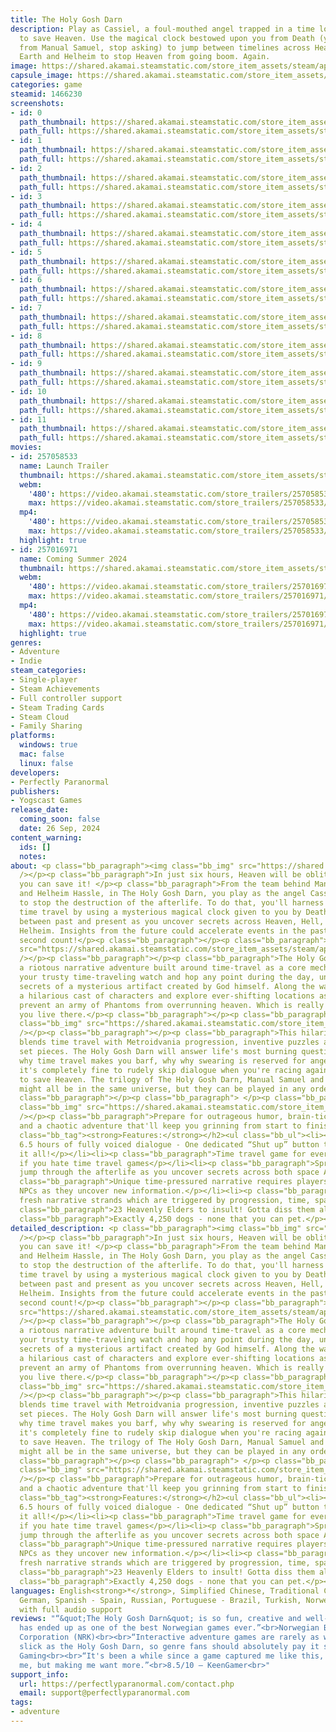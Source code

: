 ```yaml
---
title: The Holy Gosh Darn
description: Play as Cassiel, a foul-mouthed angel trapped in a time loop with a mission
  to save Heaven. Use the magical clock bestowed upon you from Death (yes, that Death,
  from Manual Samuel, stop asking) to jump between timelines across Heaven, Hell,
  Earth and Helheim to stop Heaven from going boom. Again.
image: https://shared.akamai.steamstatic.com/store_item_assets/steam/apps/1466230/header.jpg?t=1732659163
capsule_image: https://shared.akamai.steamstatic.com/store_item_assets/steam/apps/1466230/4ae8a46457c355cd85a58eb1346cd67c6e8538e8/capsule_231x87.jpg?t=1732659163
categories: game
steamid: 1466230
screenshots:
- id: 0
  path_thumbnail: https://shared.akamai.steamstatic.com/store_item_assets/steam/apps/1466230/ss_d628db8eea7026227f41109813757a68b9a11579.600x338.jpg?t=1732659163
  path_full: https://shared.akamai.steamstatic.com/store_item_assets/steam/apps/1466230/ss_d628db8eea7026227f41109813757a68b9a11579.1920x1080.jpg?t=1732659163
- id: 1
  path_thumbnail: https://shared.akamai.steamstatic.com/store_item_assets/steam/apps/1466230/ss_9ea4bd0386309878ef1046867abfba0954067278.600x338.jpg?t=1732659163
  path_full: https://shared.akamai.steamstatic.com/store_item_assets/steam/apps/1466230/ss_9ea4bd0386309878ef1046867abfba0954067278.1920x1080.jpg?t=1732659163
- id: 2
  path_thumbnail: https://shared.akamai.steamstatic.com/store_item_assets/steam/apps/1466230/ss_8e13876f3b5c09626268a7fec7ab512f07bfab28.600x338.jpg?t=1732659163
  path_full: https://shared.akamai.steamstatic.com/store_item_assets/steam/apps/1466230/ss_8e13876f3b5c09626268a7fec7ab512f07bfab28.1920x1080.jpg?t=1732659163
- id: 3
  path_thumbnail: https://shared.akamai.steamstatic.com/store_item_assets/steam/apps/1466230/ss_7e12bcf341f5d33de936ad576936fbe50851bc0d.600x338.jpg?t=1732659163
  path_full: https://shared.akamai.steamstatic.com/store_item_assets/steam/apps/1466230/ss_7e12bcf341f5d33de936ad576936fbe50851bc0d.1920x1080.jpg?t=1732659163
- id: 4
  path_thumbnail: https://shared.akamai.steamstatic.com/store_item_assets/steam/apps/1466230/ss_122e18af45c6858cffbc7ac1d31431af735dd423.600x338.jpg?t=1732659163
  path_full: https://shared.akamai.steamstatic.com/store_item_assets/steam/apps/1466230/ss_122e18af45c6858cffbc7ac1d31431af735dd423.1920x1080.jpg?t=1732659163
- id: 5
  path_thumbnail: https://shared.akamai.steamstatic.com/store_item_assets/steam/apps/1466230/ss_d4da4f4c4b9f29aaed55012506661103af884b1e.600x338.jpg?t=1732659163
  path_full: https://shared.akamai.steamstatic.com/store_item_assets/steam/apps/1466230/ss_d4da4f4c4b9f29aaed55012506661103af884b1e.1920x1080.jpg?t=1732659163
- id: 6
  path_thumbnail: https://shared.akamai.steamstatic.com/store_item_assets/steam/apps/1466230/ss_5a8608d033337ce690e898624fd95fcac24641cf.600x338.jpg?t=1732659163
  path_full: https://shared.akamai.steamstatic.com/store_item_assets/steam/apps/1466230/ss_5a8608d033337ce690e898624fd95fcac24641cf.1920x1080.jpg?t=1732659163
- id: 7
  path_thumbnail: https://shared.akamai.steamstatic.com/store_item_assets/steam/apps/1466230/ss_0a3f71107f35aef075070edb9e1be6716f43b1f1.600x338.jpg?t=1732659163
  path_full: https://shared.akamai.steamstatic.com/store_item_assets/steam/apps/1466230/ss_0a3f71107f35aef075070edb9e1be6716f43b1f1.1920x1080.jpg?t=1732659163
- id: 8
  path_thumbnail: https://shared.akamai.steamstatic.com/store_item_assets/steam/apps/1466230/ss_eb46c860c3db1d201b956b6f6edfd1e064e3a83f.600x338.jpg?t=1732659163
  path_full: https://shared.akamai.steamstatic.com/store_item_assets/steam/apps/1466230/ss_eb46c860c3db1d201b956b6f6edfd1e064e3a83f.1920x1080.jpg?t=1732659163
- id: 9
  path_thumbnail: https://shared.akamai.steamstatic.com/store_item_assets/steam/apps/1466230/ss_8ebbe5842a3cd7bfe5d04240579e4439be401cf3.600x338.jpg?t=1732659163
  path_full: https://shared.akamai.steamstatic.com/store_item_assets/steam/apps/1466230/ss_8ebbe5842a3cd7bfe5d04240579e4439be401cf3.1920x1080.jpg?t=1732659163
- id: 10
  path_thumbnail: https://shared.akamai.steamstatic.com/store_item_assets/steam/apps/1466230/ss_d722488b581f897853ceebefb30a5cd799597b6d.600x338.jpg?t=1732659163
  path_full: https://shared.akamai.steamstatic.com/store_item_assets/steam/apps/1466230/ss_d722488b581f897853ceebefb30a5cd799597b6d.1920x1080.jpg?t=1732659163
- id: 11
  path_thumbnail: https://shared.akamai.steamstatic.com/store_item_assets/steam/apps/1466230/ss_1027424efa4554676b34ba2c05f1d08bced566e6.600x338.jpg?t=1732659163
  path_full: https://shared.akamai.steamstatic.com/store_item_assets/steam/apps/1466230/ss_1027424efa4554676b34ba2c05f1d08bced566e6.1920x1080.jpg?t=1732659163
movies:
- id: 257058533
  name: Launch Trailer
  thumbnail: https://shared.akamai.steamstatic.com/store_item_assets/steam/apps/257058533/4731de18c1be6584cf160e8862e22b2ed9f40671/movie_600x337.jpg?t=1727359222
  webm:
    '480': https://video.akamai.steamstatic.com/store_trailers/257058533/movie480_vp9.webm?t=1727359222
    max: https://video.akamai.steamstatic.com/store_trailers/257058533/movie_max_vp9.webm?t=1727359222
  mp4:
    '480': https://video.akamai.steamstatic.com/store_trailers/257058533/movie480.mp4?t=1727359222
    max: https://video.akamai.steamstatic.com/store_trailers/257058533/movie_max.mp4?t=1727359222
  highlight: true
- id: 257016971
  name: Coming Summer 2024
  thumbnail: https://shared.akamai.steamstatic.com/store_item_assets/steam/apps/257016971/movie.293x165.jpg?t=1713447401
  webm:
    '480': https://video.akamai.steamstatic.com/store_trailers/257016971/movie480_vp9.webm?t=1713447401
    max: https://video.akamai.steamstatic.com/store_trailers/257016971/movie_max_vp9.webm?t=1713447401
  mp4:
    '480': https://video.akamai.steamstatic.com/store_trailers/257016971/movie480.mp4?t=1713447401
    max: https://video.akamai.steamstatic.com/store_trailers/257016971/movie_max.mp4?t=1713447401
  highlight: true
genres:
- Adventure
- Indie
steam_categories:
- Single-player
- Steam Achievements
- Full controller support
- Steam Trading Cards
- Steam Cloud
- Family Sharing
platforms:
  windows: true
  mac: false
  linux: false
developers:
- Perfectly Paranormal
publishers:
- Yogscast Games
release_date:
  coming_soon: false
  date: 26 Sep, 2024
content_warning:
  ids: []
  notes:
about: <p class="bb_paragraph"><img class="bb_img" src="https://shared.akamai.steamstatic.com/store_item_assets/steam/apps/1466230/extras/faulmouth_cassiel_murial.png?t=1732659163"
  /></p><p class="bb_paragraph">In just six hours, Heaven will be obliterated—unless
  you can save it! </p><p class="bb_paragraph">From the team behind Manual Samuel
  and Helheim Hassle, in The Holy Gosh Darn, you play as the angel Cassiel on a mission
  to stop the destruction of the afterlife. To do that, you'll harness the power of
  time travel by using a mysterious magical clock given to you by Death. Jump freely
  between past and present as you uncover secrets across Heaven, Hell, Earth, and
  Helheim. Insights from the future could accelerate events in the past, so make every
  second count!</p><p class="bb_paragraph"></p><p class="bb_paragraph"><img class="bb_img"
  src="https://shared.akamai.steamstatic.com/store_item_assets/steam/apps/1466230/extras/en_StoreGifs_2.gif?t=1732659163"
  /></p><p class="bb_paragraph"></p><p class="bb_paragraph">The Holy Gosh Darn is
  a riotous narrative adventure built around time-travel as a core mechanic. Wield
  your trusty time-traveling watch and hop any point during the day, uncovering the
  secrets of a mysterious artifact created by God himself. Along the way, you'll meet
  a hilarious cast of characters and explore ever-shifting locations as you try to
  prevent an army of Phantoms from overrunning heaven. Which is really annoying, because
  you live there.</p><p class="bb_paragraph"></p><p class="bb_paragraph"></p><p class="bb_paragraph"><img
  class="bb_img" src="https://shared.akamai.steamstatic.com/store_item_assets/steam/apps/1466230/extras/en_StoreGifs_1.gif?t=1732659163"
  /></p><p class="bb_paragraph"></p><p class="bb_paragraph">This hilarious action-adventure
  blends time travel with Metroidvania progression, inventive puzzles and over-the-top
  set pieces. The Holy Gosh Darn will answer life's most burning questions - like
  why time travel makes you barf, why why swearing is reserved for angels, and why
  it's completely fine to rudely skip dialogue when you're racing against the clock
  to save Heaven. The trilogy of The Holy Gosh Darn, Manual Samuel and Helheim Hassle
  might all be in the same universe, but they can be played in any order you like!</p><p
  class="bb_paragraph"></p><p class="bb_paragraph"> </p><p class="bb_paragraph"><img
  class="bb_img" src="https://shared.akamai.steamstatic.com/store_item_assets/steam/apps/1466230/extras/en_StoreGifPairs_4.gif?t=1732659163"
  /></p><p class="bb_paragraph">Prepare for outrageous humor, brain-tickling puzzles,
  and a chaotic adventure that'll keep you grinning from start to finish!</p><p class="bb_paragraph"></p><h2
  class="bb_tag"><strong>Features:</strong></h2><ul class="bb_ul"><li><p class="bb_paragraph">Over
  6.5 hours of fully voiced dialogue - One dedicated “Shut up” button that can skip
  it all!</p></li><li><p class="bb_paragraph">Time travel game for everyone, even
  if you hate time travel games</p></li><li><p class="bb_paragraph">Sprint, dash and
  jump through the afterlife as you uncover secrets across both space AND time!</p></li><li><p
  class="bb_paragraph">Unique time-pressured narrative requires players to hurry along
  NPCs as they uncover new information.</p></li><li><p class="bb_paragraph">Uncover
  fresh narrative strands which are triggered by progression, time, space and logic.</p></li><li><p
  class="bb_paragraph">23 Heavenly Elders to insult! Gotta diss them all!</p></li><li><p
  class="bb_paragraph">Exactly 4,250 dogs - none that you can pet.</p></li></ul>
detailed_description: <p class="bb_paragraph"><img class="bb_img" src="https://shared.akamai.steamstatic.com/store_item_assets/steam/apps/1466230/extras/faulmouth_cassiel_murial.png?t=1732659163"
  /></p><p class="bb_paragraph">In just six hours, Heaven will be obliterated—unless
  you can save it! </p><p class="bb_paragraph">From the team behind Manual Samuel
  and Helheim Hassle, in The Holy Gosh Darn, you play as the angel Cassiel on a mission
  to stop the destruction of the afterlife. To do that, you'll harness the power of
  time travel by using a mysterious magical clock given to you by Death. Jump freely
  between past and present as you uncover secrets across Heaven, Hell, Earth, and
  Helheim. Insights from the future could accelerate events in the past, so make every
  second count!</p><p class="bb_paragraph"></p><p class="bb_paragraph"><img class="bb_img"
  src="https://shared.akamai.steamstatic.com/store_item_assets/steam/apps/1466230/extras/en_StoreGifs_2.gif?t=1732659163"
  /></p><p class="bb_paragraph"></p><p class="bb_paragraph">The Holy Gosh Darn is
  a riotous narrative adventure built around time-travel as a core mechanic. Wield
  your trusty time-traveling watch and hop any point during the day, uncovering the
  secrets of a mysterious artifact created by God himself. Along the way, you'll meet
  a hilarious cast of characters and explore ever-shifting locations as you try to
  prevent an army of Phantoms from overrunning heaven. Which is really annoying, because
  you live there.</p><p class="bb_paragraph"></p><p class="bb_paragraph"></p><p class="bb_paragraph"><img
  class="bb_img" src="https://shared.akamai.steamstatic.com/store_item_assets/steam/apps/1466230/extras/en_StoreGifs_1.gif?t=1732659163"
  /></p><p class="bb_paragraph"></p><p class="bb_paragraph">This hilarious action-adventure
  blends time travel with Metroidvania progression, inventive puzzles and over-the-top
  set pieces. The Holy Gosh Darn will answer life's most burning questions - like
  why time travel makes you barf, why why swearing is reserved for angels, and why
  it's completely fine to rudely skip dialogue when you're racing against the clock
  to save Heaven. The trilogy of The Holy Gosh Darn, Manual Samuel and Helheim Hassle
  might all be in the same universe, but they can be played in any order you like!</p><p
  class="bb_paragraph"></p><p class="bb_paragraph"> </p><p class="bb_paragraph"><img
  class="bb_img" src="https://shared.akamai.steamstatic.com/store_item_assets/steam/apps/1466230/extras/en_StoreGifPairs_4.gif?t=1732659163"
  /></p><p class="bb_paragraph">Prepare for outrageous humor, brain-tickling puzzles,
  and a chaotic adventure that'll keep you grinning from start to finish!</p><p class="bb_paragraph"></p><h2
  class="bb_tag"><strong>Features:</strong></h2><ul class="bb_ul"><li><p class="bb_paragraph">Over
  6.5 hours of fully voiced dialogue - One dedicated “Shut up” button that can skip
  it all!</p></li><li><p class="bb_paragraph">Time travel game for everyone, even
  if you hate time travel games</p></li><li><p class="bb_paragraph">Sprint, dash and
  jump through the afterlife as you uncover secrets across both space AND time!</p></li><li><p
  class="bb_paragraph">Unique time-pressured narrative requires players to hurry along
  NPCs as they uncover new information.</p></li><li><p class="bb_paragraph">Uncover
  fresh narrative strands which are triggered by progression, time, space and logic.</p></li><li><p
  class="bb_paragraph">23 Heavenly Elders to insult! Gotta diss them all!</p></li><li><p
  class="bb_paragraph">Exactly 4,250 dogs - none that you can pet.</p></li></ul>
languages: English<strong>*</strong>, Simplified Chinese, Traditional Chinese, French,
  German, Spanish - Spain, Russian, Portuguese - Brazil, Turkish, Norwegian<br><strong>*</strong>languages
  with full audio support
reviews: "“&quot;The Holy Gosh Darn&quot; is so fun, creative and well-made that it
  has ended up as one of the best Norwegian games ever.”<br>Norwegian Broadcasting
  Corporation (NRK)<br><br>“Interactive adventure games are rarely as witty or as
  slick as the Holy Gosh Darn, so genre fans should absolutely pay it some attention.”<br>Mirror
  Gaming<br><br>“It's been a while since a game captured me like this, not only engaging
  me, but making me want more.”<br>8.5/10 – KeenGamer<br>"
support_info:
  url: https://perfectlyparanormal.com/contact.php
  email: support@perfectlyparanormal.com
tags:
- adventure
---
```


